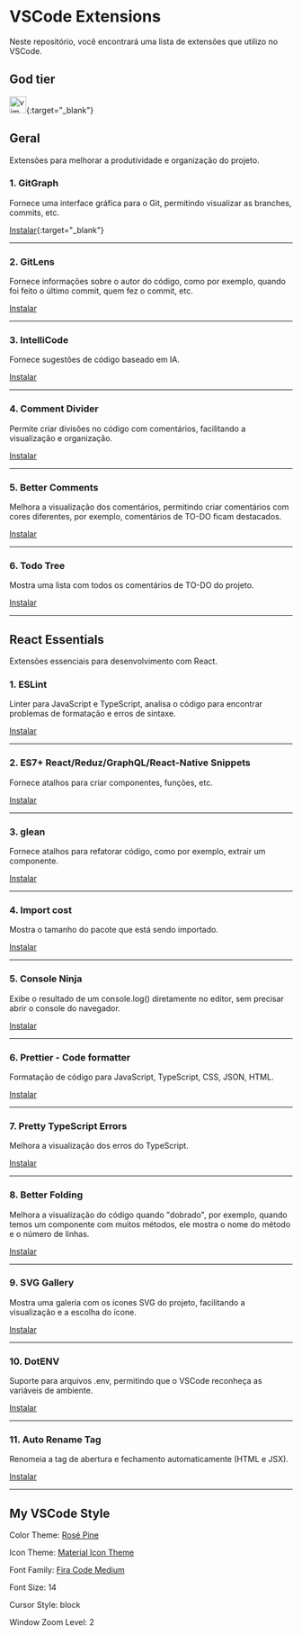 # VSCode Extensions

  Neste repositório, você encontrará uma lista de extensões que utilizo no VSCode.

## God tier

  [<img src="https://vscodevim.gallerycdn.vsassets.io/extensions/vscodevim/vim/1.25.2/1677732062761/Microsoft.VisualStudio.Services.Icons.Default" alt="vim" width=30 />](https://marketplace.visualstudio.com/items?itemName=vscodevim.vim){:target="_blank"}

## Geral

Extensões para melhorar a produtividade e organização do projeto.

### 1. GitGraph

  Fornece uma interface gráfica para o Git, permitindo visualizar as branches, commits, etc.

  [Instalar](https://marketplace.visualstudio.com/items?itemName=mhutchie.git-graph){:target="_blank"}

---

### 2. GitLens

  Fornece informações sobre o autor do código, como por exemplo, quando foi feito o último commit, quem fez o commit, etc.

  [Instalar](https://marketplace.visualstudio.com/items?itemName=eamodio.gitlens)

---

### 3. IntelliCode

  Fornece sugestões de código baseado em IA.

  [Instalar](https://marketplace.visualstudio.com/items?itemName=VisualStudioExptTeam.vscodeintellicode)

---

### 4. Comment Divider

  Permite criar divisões no código com comentários, facilitando a visualização e organização.

  [Instalar](https://marketplace.visualstudio.com/items?itemName=stackbreak.comment-divider)

---

### 5. Better Comments

  Melhora a visualização dos comentários, permitindo criar comentários com cores diferentes, por exemplo, comentários de TO-DO ficam destacados.

  [Instalar](https://marketplace.visualstudio.com/items?itemName=aaron-bond.better-comments)

---

### 6. Todo Tree

  Mostra uma lista com todos os comentários de TO-DO do projeto.

  [Instalar](https://marketplace.visualstudio.com/items?itemName=Gruntfuggly.todo-tree)

---

## React Essentials

  Extensões essenciais para desenvolvimento com React.

### 1. ESLint

  Linter para JavaScript e TypeScript, analisa o código para encontrar problemas de formatação e erros de sintaxe.

  [Instalar](https://marketplace.visualstudio.com/items?itemName=dbaeumer.vscode-eslint)

---

### 2. ES7+ React/Reduz/GraphQL/React-Native Snippets

  Fornece atalhos para criar componentes, funções, etc.

  [Instalar](https://marketplace.visualstudio.com/items?itemName=dsznajder.es7-react-js-snippets)

---

### 3. glean

  Fornece atalhos para refatorar código, como por exemplo, extrair um componente.

  [Instalar](https://marketplace.visualstudio.com/items?itemName=wix.glean)

---

### 4. Import cost

  Mostra o tamanho do pacote que está sendo importado.

  [Instalar](https://marketplace.visualstudio.com/items?itemName=wix.vscode-import-cost)

---

### 5. Console Ninja

  Exibe o resultado de um console.log() diretamente no editor, sem precisar abrir o console do navegador.

  [Instalar](https://marketplace.visualstudio.com/items?itemName=WallabyJs.console-ninja)

---

### 6. Prettier - Code formatter

  Formatação de código para JavaScript, TypeScript, CSS, JSON, HTML.

  [Instalar](https://marketplace.visualstudio.com/items?itemName=esbenp.prettier-vscode)

---

### 7. Pretty TypeScript Errors

  Melhora a visualização dos erros do TypeScript.

  [Instalar](https://marketplace.visualstudio.com/items?itemName=yoavbls.pretty-ts-errors)

---

### 8. Better Folding

  Melhora a visualização do código quando "dobrado", por exemplo, quando temos um componente com muitos métodos, ele mostra o nome do método e o número de linhas.

  [Instalar](https://marketplace.visualstudio.com/items?itemName=MohammadBaqer.better-folding)

---

### 9. SVG Gallery

  Mostra uma galeria com os ícones SVG do projeto, facilitando a visualização e a escolha do ícone.

  [Instalar](https://marketplace.visualstudio.com/items?itemName=developer2006.svg-gallery)

---

### 10. DotENV

  Suporte para arquivos .env, permitindo que o VSCode reconheça as variáveis de ambiente.

  [Instalar](https://marketplace.visualstudio.com/items?itemName=mikestead.dotenv)

---

### 11. Auto Rename Tag

  Renomeia a tag de abertura e fechamento automaticamente (HTML e JSX).

  [Instalar](https://marketplace.visualstudio.com/items?itemName=formulahendry.auto-rename-tag)

---

## My VSCode Style

  Color Theme: [Rosé Pine](https://marketplace.visualstudio.com/items?itemName=mvllow.rose-pine)

  Icon Theme: [Material Icon Theme](https://marketplace.visualstudio.com/items?itemName=PKief.material-icon-theme)
  
  Font Family: [Fira Code Medium](https://github.com/ryanoasis/nerd-fonts/releases/download/v3.0.2/FiraCode.zip)

  Font Size: 14

  Cursor Style: block

  Window Zoom Level: 2
